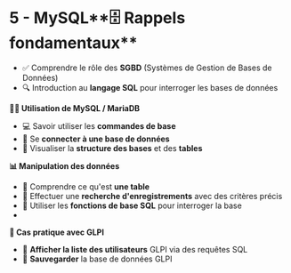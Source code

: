 # 5 - MySQL**🗄️ Rappels fondamentaux**
- ✅ Comprendre le rôle des **SGBD** (Systèmes de Gestion de Bases de Données)
- 🔍 Introduction au **langage SQL** pour interroger les bases de données



**🧑‍💻 Utilisation de MySQL / MariaDB**

- 💻 Savoir utiliser les **commandes de base**
- 🔐 Se **connecter à une base de données**
- 🧱 Visualiser la **structure des bases** et des **tables**



**📊 Manipulation des données**

- 📁 Comprendre ce qu'est **une table**
- 🔎 Effectuer une **recherche d'enregistrements** avec des critères précis
- 🧮 Utiliser les **fonctions de base SQL** pour interroger la base
- 

**📃 Cas pratique avec GLPI**

- 👥 **Afficher la liste des utilisateurs** GLPI via des requêtes SQL
- 💾 **Sauvegarder** la base de données GLPI
